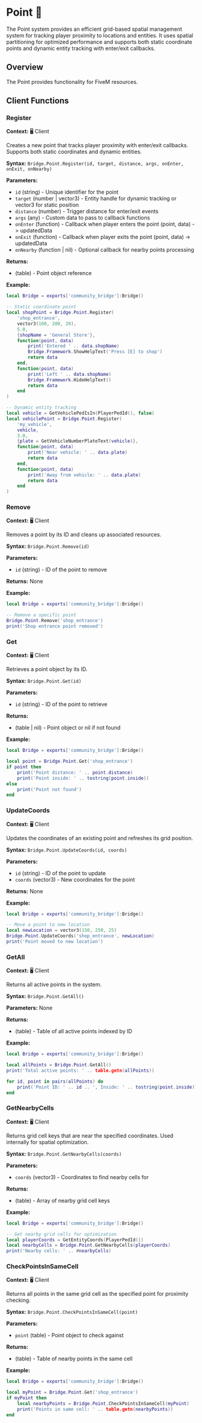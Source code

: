 # Point 📍

<!--META
nav: true
toc: true
description: The Point system provides an efficient grid-based spatial management system for tracking player proximity to locations and entities. It uses spatial partitioning for optimized performance and supports both static coordinate points and dynamic entity tracking with enter/exit callbacks.
-->

The Point system provides an efficient grid-based spatial management system for tracking player proximity to locations and entities. It uses spatial partitioning for optimized performance and supports both static coordinate points and dynamic entity tracking with enter/exit callbacks.

## Overview

The Point provides functionality for FiveM resources.

## Client Functions

### Register

<!--TOC: Register-->

**Context:** 🖥️ Client

Creates a new point that tracks player proximity with enter/exit callbacks. Supports both static coordinates and dynamic entities.

**Syntax:** `Bridge.Point.Register(id, target, distance, args, onEnter, onExit, onNearby)`

**Parameters:**
- `id` (string) - Unique identifier for the point
- `target` (number | vector3) - Entity handle for dynamic tracking or vector3 for static position
- `distance` (number) - Trigger distance for enter/exit events
- `args` (any) - Custom data to pass to callback functions
- `onEnter` (function) - Callback when player enters the point (point, data) -> updatedData
- `onExit` (function) - Callback when player exits the point (point, data) -> updatedData
- `onNearby` (function | nil) - Optional callback for nearby points processing

**Returns:**
- (table) - Point object reference

**Example:**
```lua
local Bridge = exports['community_bridge']:Bridge()

-- Static coordinate point
local shopPoint = Bridge.Point.Register(
    'shop_entrance',
    vector3(100, 200, 20),
    5.0,
    {shopName = 'General Store'},
    function(point, data)
        print('Entered ' .. data.shopName)
        Bridge.Framework.ShowHelpText('Press [E] to shop')
        return data
    end,
    function(point, data)
        print('Left ' .. data.shopName)
        Bridge.Framework.HideHelpText()
        return data
    end
)

-- Dynamic entity tracking
local vehicle = GetVehiclePedIsIn(PlayerPedId(), false)
local vehiclePoint = Bridge.Point.Register(
    'my_vehicle',
    vehicle,
    3.0,
    {plate = GetVehicleNumberPlateText(vehicle)},
    function(point, data)
        print('Near vehicle: ' .. data.plate)
        return data
    end,
    function(point, data)
        print('Away from vehicle: ' .. data.plate)
        return data
    end
)
```

### Remove

<!--TOC: Remove-->

**Context:** 🖥️ Client

Removes a point by its ID and cleans up associated resources.

**Syntax:** `Bridge.Point.Remove(id)`

**Parameters:**
- `id` (string) - ID of the point to remove

**Returns:** None

**Example:**
```lua
local Bridge = exports['community_bridge']:Bridge()

-- Remove a specific point
Bridge.Point.Remove('shop_entrance')
print('Shop entrance point removed')
```

### Get

<!--TOC: Get-->

**Context:** 🖥️ Client

Retrieves a point object by its ID.

**Syntax:** `Bridge.Point.Get(id)`

**Parameters:**
- `id` (string) - ID of the point to retrieve

**Returns:**
- (table | nil) - Point object or nil if not found

**Example:**
```lua
local Bridge = exports['community_bridge']:Bridge()

local point = Bridge.Point.Get('shop_entrance')
if point then
    print('Point distance: ' .. point.distance)
    print('Point inside: ' .. tostring(point.inside))
else
    print('Point not found')
end
```

### UpdateCoords

<!--TOC: UpdateCoords-->

**Context:** 🖥️ Client

Updates the coordinates of an existing point and refreshes its grid position.

**Syntax:** `Bridge.Point.UpdateCoords(id, coords)`

**Parameters:**
- `id` (string) - ID of the point to update
- `coords` (vector3) - New coordinates for the point

**Returns:** None

**Example:**
```lua
local Bridge = exports['community_bridge']:Bridge()

-- Move a point to new location
local newLocation = vector3(150, 250, 25)
Bridge.Point.UpdateCoords('shop_entrance', newLocation)
print('Point moved to new location')
```

### GetAll

<!--TOC: GetAll-->

**Context:** 🖥️ Client

Returns all active points in the system.

**Syntax:** `Bridge.Point.GetAll()`

**Parameters:** None

**Returns:**
- (table) - Table of all active points indexed by ID

**Example:**
```lua
local Bridge = exports['community_bridge']:Bridge()

local allPoints = Bridge.Point.GetAll()
print('Total active points: ' .. table.getn(allPoints))

for id, point in pairs(allPoints) do
    print('Point ID: ' .. id .. ', Inside: ' .. tostring(point.inside))
end
```

### GetNearbyCells

<!--TOC: GetNearbyCells-->

**Context:** 🖥️ Client

Returns grid cell keys that are near the specified coordinates. Used internally for spatial optimization.

**Syntax:** `Bridge.Point.GetNearbyCells(coords)`

**Parameters:**
- `coords` (vector3) - Coordinates to find nearby cells for

**Returns:**
- (table) - Array of nearby grid cell keys

**Example:**
```lua
local Bridge = exports['community_bridge']:Bridge()

-- Get nearby grid cells for optimization
local playerCoords = GetEntityCoords(PlayerPedId())
local nearbyCells = Bridge.Point.GetNearbyCells(playerCoords)
print('Nearby cells: ' .. #nearbyCells)
```

### CheckPointsInSameCell

<!--TOC: CheckPointsInSameCell-->

**Context:** 🖥️ Client

Returns all points in the same grid cell as the specified point for proximity checking.

**Syntax:** `Bridge.Point.CheckPointsInSameCell(point)`

**Parameters:**
- `point` (table) - Point object to check against

**Returns:**
- (table) - Table of nearby points in the same cell

**Example:**
```lua
local Bridge = exports['community_bridge']:Bridge()

local myPoint = Bridge.Point.Get('shop_entrance')
if myPoint then
    local nearbyPoints = Bridge.Point.CheckPointsInSameCell(myPoint)
    print('Points in same cell: ' .. table.getn(nearbyPoints))
end
```

